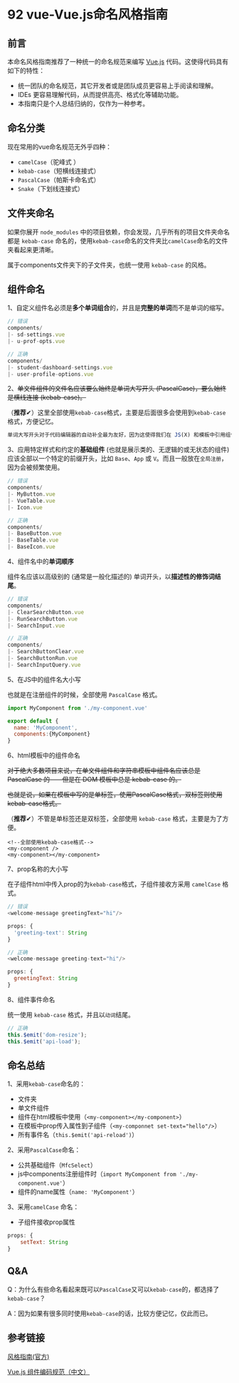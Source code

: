 # 92 vue-Vue.js命名风格指南

## 前言

本命名风格指南推荐了一种统一的命名规范来编写 [Vue.js](http://vuejs.org/) 代码。这使得代码具有如下的特性：

* 统一团队的命名规范，其它开发者或是团队成员更容易上手阅读和理解。
* IDEs 更容易理解代码，从而提供高亮、格式化等辅助功能。
* 本指南只是个人总结归纳的，仅作为一种参考。

## 命名分类

现在常用的vue命名规范无外乎四种：

* `camelCase`（驼峰式 ）
* `kebab-case`（短横线连接式）
* `PascalCase`（帕斯卡命名式）
* `Snake`（下划线连接式）

## 文件夹命名

如果你展开 `node_modules` 中的项目依赖，你会发现，几乎所有的项目文件夹命名都是 `kebab-case` 命名的，使用`kebab-case`命名的文件夹比`camelCase`命名的文件夹看起来更清晰。

属于components文件夹下的子文件夹，也统一使用 `kebab-case` 的风格。

## 组件命名

1、自定义组件名必须是**多个单词组合**的，并且是**完整的单词**而不是单词的缩写。

```javascript
// 错误
components/
|- sd-settings.vue
|- u-prof-opts.vue

// 正确
components/
|- student-dashboard-settings.vue
|- user-profile-options.vue
```

2、~~单文件组件的文件名应该要么始终是单词大写开头 \(PascalCase\)，要么始终是横线连接 \(kebab-case\)。~~

（**推荐**✔）这里全部使用`kebab-case`格式，主要是后面很多会使用到`kebab-case`格式，方便记忆。

```javascript
单词大写开头对于代码编辑器的自动补全最为友好，因为这使得我们在 JS(X) 和模板中引用组件的方式尽可能的一致。然而，混用文件命名方式有的时候会导致大小写不敏感的文件系统的问题，这也是横线连接命名同样完全可取的原因。
```

3、应用特定样式和约定的**基础组件** \(也就是展示类的、无逻辑的或无状态的组件\) 应该全部以一个特定的前缀开头，比如 `Base`、`App` 或 `V`。而且一般放在`全局注册`，因为会被频繁使用。

```javascript
// 错误
components/
|- MyButton.vue
|- VueTable.vue
|- Icon.vue

// 正确
components/
|- BaseButton.vue
|- BaseTable.vue
|- BaseIcon.vue
```

4、组件名中的**单词顺序**

组件名应该以高级别的 \(通常是一般化描述的\) 单词开头，以**描述性的修饰词结尾**。

```javascript
// 错误
components/
|- ClearSearchButton.vue
|- RunSearchButton.vue
|- SearchInput.vue

// 正确
components/
|- SearchButtonClear.vue
|- SearchButtonRun.vue
|- SearchInputQuery.vue
```

5、在JS中的组件名大小写

也就是在注册组件的时候，全部使用 `PascalCase` 格式。

```javascript
import MyComponent from './my-component.vue'

export default {
  name: 'MyComponent',
  components:{MyComponent}
}
```

6、html模板中的组件命名

~~对于绝大多数项目来说，在单文件组件和字符串模板中组件名应该总是 PascalCase 的——但是在 DOM 模板中总是 kebab-case 的。~~

~~也就是说，如果在模板中写的是单标签，使用PascalCase格式，双标签则使用kebab-case格式。~~

（**推荐**✔）不管是单标签还是双标签，全部使用 `kebab-case` 格式，主要是为了方便。

```markup
<!--全部使用kebab-case格式-->
<my-component />
<my-component></my-component>
```

7、prop名称的大小写

在子组件html中传入prop的为`kebab-case`格式，子组件接收方采用 `camelCase` 格式。

```javascript
// 错误
<welcome-message greetingText="hi"/>

props: {
  'greeting-text': String
}

// 正确
<welcome-message greeting-text="hi"/>

props: {
  greetingText: String
}
```

8、组件事件命名

统一使用 `kebab-case` 格式，并且以`动词`结尾。

```javascript
// 正确
this.$emit('dom-resize');
this.$emit('api-load');
```

## 命名总结

1、采用`kebab-case`命名的：

* 文件夹
* 单文件组件
* 组件在html模板中使用（`<my-component></my-component>`）
* 在模板中prop传入属性到子组件（`<my-componnet set-text="hello"/>`）
* 所有事件名（`this.$emit('api-reload')`）

2、采用`PascalCase`命名：

* 公共基础组件（`MfcSelect`）
* js中components注册组件时（`import MyComponent from './my-component.vue'`）
* 组件的name属性（`name: 'MyComponent'`）

3、采用`camelCase` 命名：

* 子组件接收prop属性

```javascript
props: {
    setText: String
}
```

## Q&A

Q：为什么有些命名看起来既可以`PascalCase`又可以`kebab-case`的，都选择了`kebab-case`？

A：因为如果有很多同时使用`kebab-case`的话，比较方便记忆，仅此而已。

## 参考链接

[风格指南\(官方\)](https://cn.vuejs.org/v2/style-guide/)

[Vue.js 组件编码规范（中文）](https://pablohpsilva.github.io/vuejs-component-style-guide/#/chinese)

